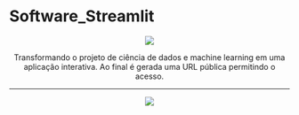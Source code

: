 # Software_Streamlit
<p align="center">
   <img src="http://img.shields.io/static/v1?label=STATUS&message=UNDER%20DEVELOPMENT&color=RED&style=for-the-badge" #vitrinedev/>  
</p>

<p align="center">
    Transformando o projeto de ciência de dados e machine learning em uma aplicação interativa. Ao final é gerada uma URL pública permitindo o acesso.
</p>
                             
<hr>

<p align="center"> 
<img src= "https://user-images.githubusercontent.com/91737931/219876248-0b61e0b4-a903-4013-9e1b-8045ff7c4b73.jpg"/>

</p>
